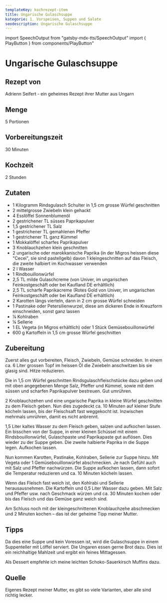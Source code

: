 ```yaml
---
templateKey: kochrezept-item
title: Ungarische Gulaschsuppe
kategorie: 1. Vorspeisen, Suppen und Salate
seodescription: Ungarische Gulaschsuppe
---
```

import SpeechOutput from "gatsby-mdx-tts/SpeechOutput"
import { PlayButton } from components/PlayButton"

<SpeechOutput id="kochrezept-adrienn-seifert-gulaschsuppe-teil-1" customPlayButton={PlayButton}>

# Ungarische Gulaschsuppe

## Rezept von
Adrienn Seifert - ein geheimes Rezept ihrer Mutter aus Ungarn

## Menge
5 Portionen

## Vorbereitungszeit
30 Minuten
## Kochzeit
2 Stunden

## Zutaten
- 1 Kilogramm Rindsgulasch Schulter in 1,5 cm grosse Würfel geschnitten
- 2 mittelgrosse Zwiebeln klein gehackt
- 4 Esslöffel Sonnenblumenöl
- 2 gestrichener TL süsses Paprikapulver
- 1,5 gestrichener TL Salz 
- 1 gestrichener TL gemahlenen Pfeffer 
- 1 gestrichener TL ganz Kümmel
- 1 Mokkalöffel scharfes Paprikapulver 
- 3 Knoblauchzehen klein geschnitten 
- 2 ungarische oder marokkanische Paprika (in der Migros heissen diese "Cecei", sie sind pastellgelb) davon 1 kleingeschnitten auf das Fleisch, die zweite halbiert im Kochwasser verwenden
- 2 l Wasser 
- 1 Rindbouillonwürfel 
- 2,5 TL milde Gulaschcreme (von Univer, im ungarischen Feinkostgeschäft oder bei Kaufland DE erhältlich)  
- 2,5 TL scharfe Paprikacreme (Rotes Gold von Univer,  im ungarischen Feinkostgeschäft oder bei Kaufland DE erhältlich)  
- 2 Karotten längs vierteln, dann in 2 cm grosse Würfel schneiden
- 1 Pastinake oder Petersilienwurzel, diese am dickeren Ende in Kreuzform einschneiden, sonst ganz lassen
- ¼ Kohlraben 
- ¼ Sellerie
- 1 EL Vegeta (in Migros erhältlich) oder 1 Stück Gemüsebouillonwürfel
- 600 g Kartoffeln in 1,5 cm grosse Würfel geschnitten

</SpeechOutput>

<SpeechOutput id="kochrezept-adrienn-seifert-gulaschsuppe-teil-2" customPlayButton={PlayButton}>

## Zubereitung
Zuerst alles gut vorbereiten, Fleisch, Zwiebeln, Gemüse schneiden. 
In einem ca. 6 Liter grossen Topf im heissen Öl die Zwiebeln anschwitzen bis sie glasig sind. Hitze reduzieren.

Die in 1,5 cm Würfel geschnitten Rindsgulaschfleischstücke dazu geben und mit oben angegebenen Menge Salz, Pfeffer und Kümmel, sowie mit dem süssen und scharfen Paprikapulver bestreuen. Gut umrühren.

2 Knoblauchzehen und eine ungarische Paprika in kleine Würfel geschnitten zu dem Fleisch geben. 
Nun dies zugedeckt ca. 10 Minuten auf kleiner Stufe köcheln lassen, bis der Fleischsaft fast weggekocht ist. Inzwischen mehrmals umrühren, damit es nicht anbrennt.

1,5 Liter kaltes Wasser zu dem Fleisch geben, salzen und aufkochen lassen. Ein bisschen von der Suppe, in einer kleinen Schüssel mit einem Rindsbouillonwürfel, Gulaschpaste und Paprikapaste gut auflösen. Dies wieder zu der Suppe geben. Die zweite halbierte Paprika in die Suppe legen. Aufkochen lassen. 

Nun kommen Karotten, Pastinake, Kohlraben, Sellerie zur Suppe hinzu. Mit Vegeta oder 1 Gemüsebouillonwürfel abschmecken. Je nach Gefühl auch mit Salz und Pfeffer nachwürzen. 
Die Suppe aufkochen lassen, dann sofort die Temperatur reduzieren und ca. 10 Minuten köcheln lassen. 

Wenn das Fleisch fast weich ist, den Kohlrabi und Sellerie herausausnehmen. Die Kartoffeln und 0,5 Liter Wasser dazu geben. Mit Salz und Pfeffer usw. nach Geschmack würzen und ca. 30 Minuten kochen oder bis das Fleisch und das Gemüse ganz weich sind.  

Am Schluss noch mit der kleingeschnittenen Knoblauchzehe abschmecken und 2 Minuten kochen – das ist der geheime Tipp meiner Mutter.  

## Tipps
Da dies eine Suppe und kein Voressen ist, wird die Gulaschsuppe in einem Suppenteller mit Löffel serviert. Die Ungaren essen gerne Brot dazu. Dies ist ein reichhaltige Mahlzeit und ergibt ein feines Mittagessen. 

Als Dessert empfehle ich meine leichten Schoko-Sauerkirsch Muffins dazu.

## Quelle
Eigenes Rezept meiner Mutter, es gibt so viele Varianten, aber alle sind richtig lecker.

</SpeechOutput>